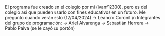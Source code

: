El programa fue creado en el colegio por mi (ivanf12300), pero es del colegio asi que pueden usarlo con fines educativos en un futuro.
Me pregunto cuando verán esto (12/04/2024) -> Leandro Coronil \n
Integrantes del grupo de programación:
-> Ariel Alvarenga
-> Sebastián Herrera
-> Pablo Paiva (se le cayó su portón)
